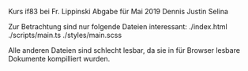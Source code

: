 Kurs if83 bei Fr. Lippinski
Abgabe für Mai 2019
Dennis Justin Selina

Zur Betrachtung sind nur folgende Dateien interessant:
./index.html
./scripts/main.ts
./styles/main.scss

Alle anderen Dateien sind schlecht lesbar, da sie in für Browser lesbare Dokumente kompilliert wurden.